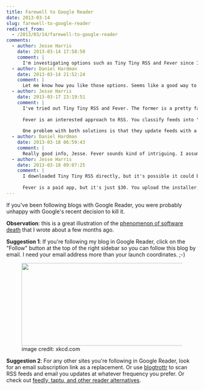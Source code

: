 ```yaml
---
title: Farewell to Google Reader
date: 2013-03-14
slug: farewell-to-google-reader
redirect_from:
  - /2013/03/14/farewell-to-google-reader
comments:
  - author: Jesse Harris
    date: 2013-03-14 17:58:50
    comment: |
      I'm investigating options such as Tiny Tiny RSS and Fever since I can install them on my server and basically use them forever. We all need to take more control of our software that way.
  - author: Daniel Hardman
    date: 2013-03-14 21:52:24
    comment: |
      Let me know how you like those options. Seems like a good way to go, if you have a server where installing arbitrary packages is possible.
  - author: Jesse Harris
    date: 2013-03-17 23:19:51
    comment: |
      I've tried out Tiny Tiny RSS and Fever. The former is a pretty faithful recreation of the Google Reader interface (provided it is setup correctly), but I'd have to write some plugins to get all of the sharing options I want. I can understand not having something for HootSuite, but nothing for Facebook? That's just weird. And Google Reader would let you easily setup your own sharing links.
      
      Fever is an interested approach to RSS. You classify feeds into "kindling" and "sparks". The sparks are feeds with a low signal-to-noise that helps bump other posts higher on the food chain. You can then use a "hot" view to show you a summary of the items that are getting the most buzz. If you're a news junkie, this is a great way to follow what's going on without reading 50 different takes on the same story.
      
      One problem with both solutions is that they update feeds with a cron job. I've gotten spoiled by Google's scale that updates feeds almost instantly. I guess that's a required trade-off. I still need to try out the self-install version of NewsBlur to see if it offers anything distinctive.
  - author: Daniel Hardman
    date: 2013-03-18 06:59:43
    comment: |
      Really good info, Jesse. Fever sounds kind of intriguing. I assume both packages just install by calling yum/apt-get or the equivalent package mgr? Are they hard to configure?
  - author: Jesse Harris
    date: 2013-03-18 09:07:25
    comment: |
      I downloaded Tiny Tiny RSS directly, but it's possible it could be in a repository. It doesn't have an installer, so there's a few manual steps. It's about as easy as decompress, run the DB install script for MySQL or Postgres, and either setup the cron job or run the PHP daemon script in a screen session. You shouldn't have any issues with it, but Joe User sure wouldn't. (Fun note: it supports self-registration and multiple users, so you can host an instance for your friends.)
      
      Fever is a paid app, but it's just $30. You upload the installer, it verifies compatibility, then completes the install once you buy a key. Even if I don't use it long-term, it was worth $30 to give it a spin. Heck, it might be a good supplemental reader for when I get busy and just need to see the biggest news items.
---
```

If you've been following blogs with Google Reader, you were probably unhappy with Google's recent decision to kill it.

<strong>Observation</strong>: this is a great illustration of the <a title="The 8th Characteristic" href="the-8th-characteristic.md">phenomenon of software death</a> that I wrote about a few months ago.

<strong>Suggestion 1</strong>: If you're following my blog in Google Reader, click on the "Follow" button at the top of the right sidebar so you can follow this blog by email. I need your email address more than your launch coordinates. ;-)

<figure><img src="http://imgs.xkcd.com/comics/the_important_field.png" width="500" height="217" /><figcaption>image credit: xkcd.com</figcaption></figure>

<strong>Suggestion 2</strong>: For any other sites you're following in Google Reader, look for an email subscription link as a replacement. Or use <a href="http://blogtrottr.com/" target="_blank">blogtrottr</a> to scan RSS feeds and email you updates at whatever frequency you prefer. Or check out <a href="http://marketingland.com/12-google-reader-alternatives-36158" target="_blank">feedly, taptu, and other reader alternatives</a>.
